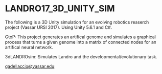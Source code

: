 # LANDRO17_3D_UNITY_SIM
The following is a 3D Unity simulation for an evolving robotics reaserch project (Vassar URSI 2017).
Using Unity 5.6.1 and C#.

GtoP: This project generates an artifical genome and simulates a graphical process that turns a given genome 
into a matrix of connected nodes for an artifical neural network.

3dLANDROsim: Simulates Landro and the developmental/evolutionary task.

gadellaccio@vassar.edu
